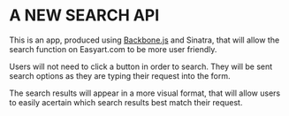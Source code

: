 A NEW SEARCH API
=================

This is an app, produced using [Backbone.js](http://backbonejs.org/ "Backbone.js docs") and Sinatra, that will allow the search function on Easyart.com to be more user friendly.

Users will not need to click a button in order to search. They will be sent search options as they are typing their request into the form.

The search results will appear in a more visual format, that will allow users to  easily acertain which search results best match their request.

